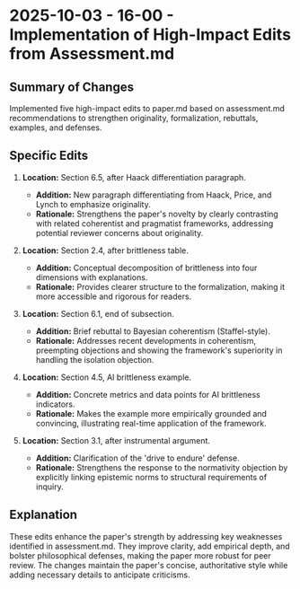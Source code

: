 # 2025-10-03 - 16-00 - Implementation of High-Impact Edits from Assessment.md

## Summary of Changes

Implemented five high-impact edits to paper.md based on assessment.md recommendations to strengthen originality, formalization, rebuttals, examples, and defenses.

## Specific Edits

1. **Location:** Section 6.5, after Haack differentiation paragraph.
   - **Addition:** New paragraph differentiating from Haack, Price, and Lynch to emphasize originality.
   - **Rationale:** Strengthens the paper's novelty by clearly contrasting with related coherentist and pragmatist frameworks, addressing potential reviewer concerns about originality.

2. **Location:** Section 2.4, after brittleness table.
   - **Addition:** Conceptual decomposition of brittleness into four dimensions with explanations.
   - **Rationale:** Provides clearer structure to the formalization, making it more accessible and rigorous for readers.

3. **Location:** Section 6.1, end of subsection.
   - **Addition:** Brief rebuttal to Bayesian coherentism (Staffel-style).
   - **Rationale:** Addresses recent developments in coherentism, preempting objections and showing the framework's superiority in handling the isolation objection.

4. **Location:** Section 4.5, AI brittleness example.
   - **Addition:** Concrete metrics and data points for AI brittleness indicators.
   - **Rationale:** Makes the example more empirically grounded and convincing, illustrating real-time application of the framework.

5. **Location:** Section 3.1, after instrumental argument.
   - **Addition:** Clarification of the 'drive to endure' defense.
   - **Rationale:** Strengthens the response to the normativity objection by explicitly linking epistemic norms to structural requirements of inquiry.

## Explanation

These edits enhance the paper's strength by addressing key weaknesses identified in assessment.md. They improve clarity, add empirical depth, and bolster philosophical defenses, making the paper more robust for peer review. The changes maintain the paper's concise, authoritative style while adding necessary details to anticipate criticisms.